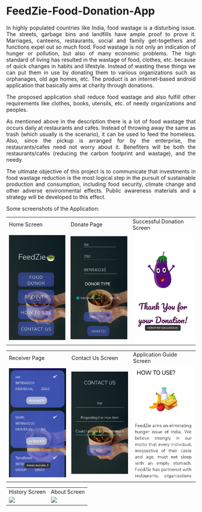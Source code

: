 # FeedZie-Food-Donation-App


<div align="justify">
In highly populated countries like India, food wastage is a disturbing issue. The streets, garbage bins and landfills have ample proof to prove it. Marriages, canteens, restaurants, social and family get-togethers and functions expel out so much food. Food wastage is not only an indication of hunger or pollution, but also of many economic problems. The high standard of living has resulted in the wastage of food, clothes, etc. because of quick changes in habits and lifestyle. Instead of wasting these things we can put them in use by donating them to various organizations such as orphanages, old age homes, etc. The product is an internet-based android application that basically aims at charity through donations.

The proposed application shall reduce food wastage and also fulfill other requirements like clothes, books, utensils, etc. of needy organizations and peoples. 

As mentioned above in the description there is a lot of food wastage that occurs daily at restaurants and cafes. Instead of throwing away the same as trash (which usually is the scenario), it can be used to feed the homeless. Also, since the pickup is arranged for by the enterprise, the restaurants/cafes need not worry about it. Benefiters will be both the restaurants/cafés (reducing the carbon footprint and wastage), and the needy. 

The ultimate objective of this project is to communicate that investments in food wastage reduction is the most logical step in the pursuit of sustainable production and consumption, including food security, climate change and other adverse environmental effects. Public awareness materials and a strategy will be developed to this effect.
</div>


Some screenshots of the Application: 
<p align="center" float="left">
<table>
  <tr>
    <td>Home Screen</td>
    <td>Donate Page</td>
    <td>Successful Donation Screen</td>
    
  </tr>
  <tr>
    <td><img src="Images/home.jpg" width="220"></td>
    <td><img src="Images/donate.jpg" width="220"></td>
    <td><img src="Images/success.jpg" width="220"></td>
    
  </tr>
 </table>
 <table>
  <tr>
    <td>Receiver Page</td>
    <td>Contact Us Screen</td>
    <td>Application Guide Screen</td>
  </tr>
  <tr>
    <td><img src="Images/receiver.jpg" width="220"></td>
    <td><img src="Images/contact.jpg" width="220"></td>
    <td><img src="Images/howto.jpg" width="220"></td>
  </tr>
 </table>
 </table>
 <table>
  <tr>
    <td>History Screen</td>
    <td>About Screen</td>
  </tr>
  <tr>
    <td><img src="https://user-images.githubusercontent.com/54005333/147683209-1f154899-b993-43e2-8536-d8fceb61cbe5.png" width="220"></td>
    <td><img src="https://user-images.githubusercontent.com/54005333/147683224-83af7bc1-f8c6-4b6b-bd26-3ec9b13813a3.png" width="220"></td>
  </tr>
 </table>
 </p>
